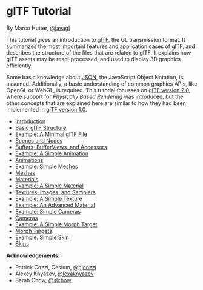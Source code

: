 # glTF Tutorial

By Marco Hutter, [@javagl](https://github.com/javagl)

This tutorial gives an introduction to [glTF](https://www.khronos.org/gltf), the GL transmission format. It summarizes the most important features and application cases of glTF, and describes the structure of the files that are related to glTF. It explains how glTF assets may be read, processed, and used to display 3D graphics efficiently.

Some basic knowledge about [JSON](http://json.org/), the JavaScript Object Notation, is assumed. Additionally, a basic understanding of common graphics APIs, like OpenGL or WebGL, is required. This tutorial focusses on [glTF version 2.0](https://github.com/KhronosGroup/glTF/tree/master/specification/2.0), where support for *Physically Based Rendering* was introduced, but the other concepts that are explained here are similar to how they had been implemented in [glTF version 1.0](https://github.com/KhronosGroup/glTF/tree/master/specification/1.0). 


- [Introduction](gltfTutorial_001_Introduction.md)
- [Basic glTF Structure](gltfTutorial_002_BasicGltfStructure.md)
- [Example: A Minimal glTF File](gltfTutorial_003_MinimalGltfFile.md)
- [Scenes and Nodes](gltfTutorial_004_ScenesNodes.md)
- [Buffers, BufferViews, and Accessors](gltfTutorial_005_BuffersBufferViewsAccessors.md)
- [Example: A Simple Animation](gltfTutorial_006_SimpleAnimation.md)
- [Animations](gltfTutorial_007_Animations.md)
- [Example: Simple Meshes](gltfTutorial_008_SimpleMeshes.md)
- [Meshes](gltfTutorial_009_Meshes.md)
- [Materials](gltfTutorial_010_Materials.md)
- [Example: A Simple Material](gltfTutorial_011_SimpleMaterial.md)
- [Textures, Images, and Samplers](gltfTutorial_012_TexturesImagesSamplers.md)
- [Example: A Simple Texture](gltfTutorial_013_SimpleTexture.md)
- [Example: An Advanced Material](gltfTutorial_014_AdvancedMaterial.md)
- [Example: Simple Cameras](gltfTutorial_015_SimpleCameras.md)
- [Cameras](gltfTutorial_016_Cameras.md)
- [Example: A Simple Morph Target](gltfTutorial_017_SimpleMorphTarget.md)
- [Morph Targets](gltfTutorial_018_MorphTargets.md)
- [Example: Simple Skin](gltfTutorial_019_SimpleSkin.md)
- [Skins](gltfTutorial_020_Skins.md)


**Acknowledgements:**

- Patrick Cozzi, Cesium, [@pjcozzi](https://twitter.com/pjcozzi)
- Alexey Knyazev, [@lexaknyazev](https://github.com/lexaknyazev)
- Sarah Chow, [@slchow](https://github.com/slchow)
